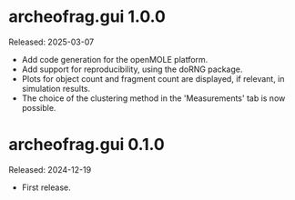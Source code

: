 

# archeofrag.gui 1.0.0
Released: 2025-03-07

* Add code generation for the openMOLE platform.
* Add support for reproducibility, using the doRNG package.
* Plots for object count and fragment count are displayed, if relevant, in simulation results.
* The choice of the clustering method in the 'Measurements' tab is now possible.

# archeofrag.gui 0.1.0
Released: 2024-12-19

* First release.

